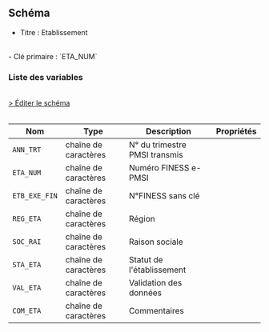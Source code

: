## Schéma

- Titre : Etablissement
<br />
- Clé primaire : `ETA_NUM`

### Liste des variables
<br />
<div>
    <a href="https://gitlab.com/healthdatahub/schema-snds/edit/master/schemas/PMSI%20MCO/T_MCOaaE.json"  
    arget="_blank" rel="noopener noreferrer">> Éditer le schéma</a>
    <OutboundLink />
</div>
<br />

Nom|Type|Description|Propriétés
-|-|-|-
`ANN_TRT`|chaîne de caractères|N° du trimestre PMSI transmis||
`ETA_NUM`|chaîne de caractères|Numéro FINESS e-PMSI||
`ETB_EXE_FIN`|chaîne de caractères|N°FINESS sans clé||
`REG_ETA`|chaîne de caractères|Région||
`SOC_RAI`|chaîne de caractères|Raison sociale||
`STA_ETA`|chaîne de caractères|Statut de l&#x27;établissement||
`VAL_ETA`|chaîne de caractères|Validation des données||
`COM_ETA`|chaîne de caractères|Commentaires||


